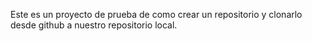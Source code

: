 Este es un proyecto de prueba de como crear un repositorio y clonarlo desde github a nuestro repositorio local.